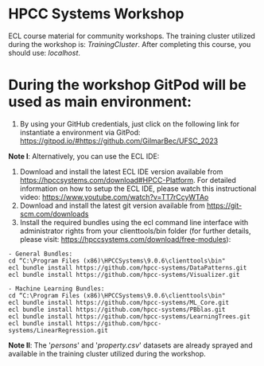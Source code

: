 # HPCC Systems Workshop

ECL course material for community workshops. The training cluster utilized during the workshop is: *TrainingCluster*. After completing this course, you should use: *localhost*.

# During the workshop GitPod will be used as main environment:
1. By using your GitHub credentials, just click on the following link for instantiate a environment via GitPod:
https://gitpod.io/#https://github.com/GilmarBec/UFSC_2023

**Note I**: Alternatively, you can use the ECL IDE:
1. Download and install the latest ECL IDE version available from https://hpccsystems.com/download#HPCC-Platform. For detailed information on how to setup the ECL IDE, please watch this instructional video: https://www.youtube.com/watch?v=TT7rCcyWTAo
2. Download and install the latest git version available from https://git-scm.com/downloads
3. Install the required bundles using the ecl command line interface with administrator rights from your clienttools/bin folder (for further details, please visit: https://hpccsystems.com/download/free-modules):

```
- General Bundles:
cd “C:\Program Files (x86)\HPCCSystems\9.0.6\clienttools\bin"
ecl bundle install https://github.com/hpcc-systems/DataPatterns.git
ecl bundle install https://github.com/hpcc-systems/Visualizer.git

- Machine Learning Bundles:
cd “C:\Program Files (x86)\HPCCSystems\9.0.6\clienttools\bin"
ecl bundle install https://github.com/hpcc-systems/ML_Core.git
ecl bundle install https://github.com/hpcc-systems/PBblas.git
ecl bundle install https://github.com/hpcc-systems/LearningTrees.git
ecl bundle install https://github.com/hpcc-systems/LinearRegression.git
```
**Note II**: The '*persons*' and '*property.csv*' datasets are already sprayed and available in the training cluster utilized during the workshop.
